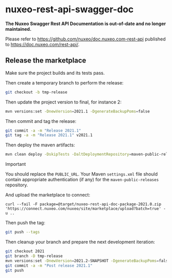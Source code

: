 # nuxeo-rest-api-swagger-doc

**The Nuxeo Swagger Rest API Documentation is out-of-date and no longer maintained.**

Please refer to https://github.com/nuxeo/doc.nuxeo.com-rest-api published to https://doc.nuxeo.com/rest-api/.

## Release the marketplace

Make sure the project builds and its tests pass.

Then create a temporary branch to perform the release:

```bash
git checkout -b tmp-release
```

Then update the project version to final, for instance 2:

```bash
mvn versions:set -DnewVersion=2021.1 -DgenerateBackupPoms=false
```

Then commit and tag the release:

```bash
git commit -a -m "Release 2021.1"
git tag -a -m "Release 2021.1" v2021.1
```

Then deploy the maven artifacts:

```bash
mvn clean deploy -DskipTests -DaltDeploymentRepository=maven-public-releases::default::PUBLIC_URL
```

> [!IMPORTANT]
> You should replace the `PUBLIC_URL`.
> Your Maven `settings.xml` file should contain appropriate authentication (if any) for the `maven-public-releases` repository.


And upload the marketplace to connect:

```
curl --fail -F package=@target/nuxeo-rest-api-doc-package-2021.0.zip 'https://connect.nuxeo.com/nuxeo/site/marketplace/upload?batch=true' -u ..
```

Then push the tag:

```bash
git push --tags
```

Then cleanup your branch and prepare the next development iteration:

```bash
git checkout 2021
git branch -D tmp-release
mvn versions:set -DnewVersion=2021.2-SNAPSHOT -DgenerateBackupPoms=false
git commit -a -m "Post release 2021.1"
git push
```
